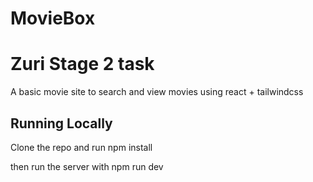# MovieBox

# Zuri Stage 2 task

A basic movie site to search and view movies using react + tailwindcss

## Running Locally

Clone the repo and run npm install

then run the server with npm run dev
